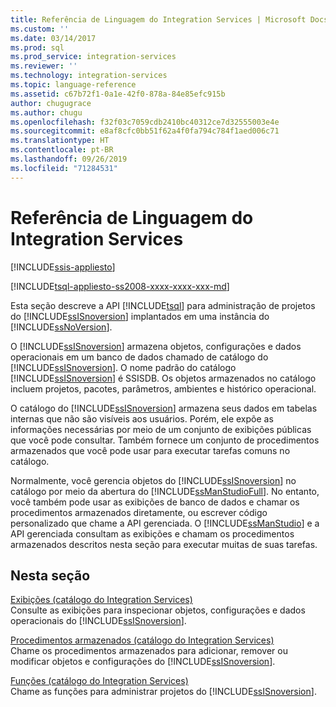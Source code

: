 ```yaml
---
title: Referência de Linguagem do Integration Services | Microsoft Docs
ms.custom: ''
ms.date: 03/14/2017
ms.prod: sql
ms.prod_service: integration-services
ms.reviewer: ''
ms.technology: integration-services
ms.topic: language-reference
ms.assetid: c67b72f1-0a1e-42f0-878a-84e85efc915b
author: chugugrace
ms.author: chugu
ms.openlocfilehash: f32f03c7059cdb2410bc40312ce7d32555003e4e
ms.sourcegitcommit: e8af8cfc0bb51f62a4f0fa794c784f1aed006c71
ms.translationtype: HT
ms.contentlocale: pt-BR
ms.lasthandoff: 09/26/2019
ms.locfileid: "71284531"
---
```

# <a name="integration-services-language-reference"></a>Referência de Linguagem do Integration Services

[!INCLUDE[ssis-appliesto](../includes/ssis-appliesto-ssvrpluslinux-asdb-asdw-xxx.md)]


[!INCLUDE[tsql-appliesto-ss2008-xxxx-xxxx-xxx-md](../includes/tsql-appliesto-ss2008-xxxx-xxxx-xxx-md.md)]

  Esta seção descreve a API [!INCLUDE[tsql](../includes/tsql-md.md)] para administração de projetos do [!INCLUDE[ssISnoversion](../includes/ssisnoversion-md.md)] implantados em uma instância do [!INCLUDE[ssNoVersion](../includes/ssnoversion-md.md)].  
  
 O [!INCLUDE[ssISnoversion](../includes/ssisnoversion-md.md)] armazena objetos, configurações e dados operacionais em um banco de dados chamado de catálogo do [!INCLUDE[ssISnoversion](../includes/ssisnoversion-md.md)]. O nome padrão do catálogo [!INCLUDE[ssISnoversion](../includes/ssisnoversion-md.md)] é SSISDB. Os objetos armazenados no catálogo incluem projetos, pacotes, parâmetros, ambientes e histórico operacional.  
  
 O catálogo do [!INCLUDE[ssISnoversion](../includes/ssisnoversion-md.md)] armazena seus dados em tabelas internas que não são visíveis aos usuários. Porém, ele expõe as informações necessárias por meio de um conjunto de exibições públicas que você pode consultar. Também fornece um conjunto de procedimentos armazenados que você pode usar para executar tarefas comuns no catálogo.  
  
 Normalmente, você gerencia objetos do [!INCLUDE[ssISnoversion](../includes/ssisnoversion-md.md)] no catálogo por meio da abertura do [!INCLUDE[ssManStudioFull](../includes/ssmanstudiofull-md.md)]. No entanto, você também pode usar as exibições de banco de dados e chamar os procedimentos armazenados diretamente, ou escrever código personalizado que chame a API gerenciada. O [!INCLUDE[ssManStudio](../includes/ssmanstudio-md.md)] e a API gerenciada consultam as exibições e chamam os procedimentos armazenados descritos nesta seção para executar muitas de suas tarefas.  
  
## <a name="in-this-section"></a>Nesta seção  
 [Exibições &#40;catálogo do Integration Services&#41;](../integration-services/system-views/views-integration-services-catalog.md)  
 Consulte as exibições para inspecionar objetos, configurações e dados operacionais do [!INCLUDE[ssISnoversion](../includes/ssisnoversion-md.md)].  
  
 [Procedimentos armazenados &#40;catálogo do Integration Services&#41;](../integration-services/system-stored-procedures/stored-procedures-integration-services-catalog.md)  
 Chame os procedimentos armazenados para adicionar, remover ou modificar objetos e configurações do [!INCLUDE[ssISnoversion](../includes/ssisnoversion-md.md)].  
  
 [Funções &#40;catálogo do Integration Services&#41;](https://msdn.microsoft.com/library/9f2aec85-3d4c-415f-b1f8-8328a60b1c7f)  
 Chame as funções para administrar projetos do [!INCLUDE[ssISnoversion](../includes/ssisnoversion-md.md)].  
  
  
